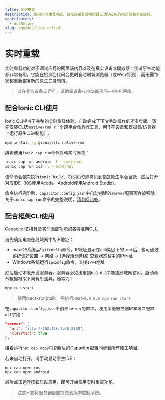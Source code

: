 ```yaml
---
title: 实时重载
description: 使用实时重载功能，轻松在设备或模拟器上调试应用的网页端和原生部分。
contributors:
  - dotNetkow
slug: /guides/live-reload
---
```


# 实时重载

实时重载功能对于调试应用的网页端内容以及在真实设备或模拟器上测试原生功能都非常有用。它能在检测到代码变更时自动刷新浏览器（或Web视图），而无需每次都重新部署新的原生二进制包。

> 若在真实设备上运行，请确保设备与电脑处于同一Wi-Fi网络。

## 配合Ionic CLI使用

Ionic CLI提供了完整的实时重载体验，自动完成了下文手动操作的所有步骤。请先安装CLI及`native-run`（一个跨平台命令行工具，用于在设备和模拟器/仿真器上运行原生二进制包）：

```bash
npm install -g @ionic/cli native-run
```

接着使用`ionic cap run`命令启动实时重载：

```bash
ionic cap run android -l --external
ionic cap run ios -l --external
```

该命令会依次执行`ionic build`、将网页资源拷贝到指定原生平台目录，然后打开对应IDE（iOS使用Xcode，Android使用Android Studio）。

命令执行完毕后，`capacitor.config.json`中自动创建的`server`配置项会被移除。关于`ionic cap run`命令的完整说明，[请参阅此处](https://ionicframework.com/docs/v3/cli/commands/capacitor-run)。

## 配合框架CLI使用

Capacitor支持具备实时重载功能的各类框架CLI。

首先确定电脑在局域网中的IP地址：

- macOS系统运行`ifconfig`命令，IP地址显示在`en0`条目下的`inet`后。也可通过系统偏好设置 -> 网络 -> (选择活动网络) 查看状态栏中的IP地址
- Windows系统运行`ipconfig`命令，查找`IPv4`地址

然后启动本地开发服务器。服务器必须绑定到`0.0.0.0`才能被局域网访问。启动命令根据框架不同有所差异，通常为：

```bash
npm run start
```

> 使用react-scripts时，需执行`HOST=0.0.0.0 npm run start`

在`capacitor.config.json`中创建`server`配置项，使用本地服务器IP和端口配置`url`字段：

```json
"server": {
  "url": "http://192.168.1.68:8100",
  "cleartext": true
},
```

接着运行`npx cap copy`将更新后的Capacitor配置同步到所有原生项目。

若未自动打开，请手动启动原生IDE：

```bash
npx cap open ios
npx cap open android
```

最后点击运行按钮启动应用，即可开始使用实时重载功能。

> 注意不要将服务器配置提交到版本控制系统。